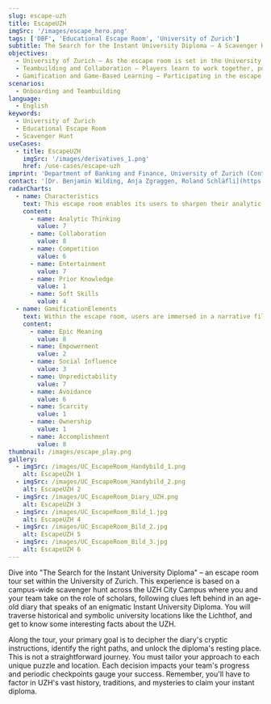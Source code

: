 ```yaml
---
slug: escape-uzh
title: EscapeUZH
imgSrc: '/images/escape_hero.png'
tags: ['DBF', 'Educational Escape Room', 'University of Zurich']
subtitle: The Search for the Instant University Diploma – A Scavenger Hunt to get to know the University of Zurich (UZH)
objectives:
  - University of Zurich – As the escape room is set in the University of Zurich, players can learn about the institution’s main campus, history, culture and its academic legacy in a playful setting.
  - Teambuilding and Collaboration – Players learn to work together, pool their skills and resources to solve problems.
  - Gamification and Game-Based Learning – Participating in the escape room experience can help players understand how games can be utilized as effective tools in an educational context.
scenarios:
  - Onboarding and Teambuilding
language:
  - English
keywords:
  - University of Zurich
  - Educational Escape Room
  - Scavenger Hunt
useCases:
  - title: EscapeUZH
    imgSrc: '/images/derivatives_1.png'
    href: /use-cases/escape-uzh
imprint: 'Department of Banking and Finance, University of Zurich (Content and EscapeUZH Platform). Universidad Politécnica de Madrid (Escapp Platform).'
contact: '[Dr. Benjamin Wilding, Anja Zgraggen, Roland Schläfli](https://www.gbl.uzh.ch/about)'
radarCharts:
  - name: Characteristics
    text: This escape room enables its users to sharpen their analytic thinking through a series of intriguing puzzles related to the UZH. While collaborating closely with team members, players also engage in friendly competition, pushing boundaries to enhance both prior knowledge and crucial soft skills. Above all, this engaging journey offers participants a unique blend of information about the UZH and entertainment, ensuring an unforgettable experience.
    content:
      - name: Analytic Thinking
        value: 7
      - name: Collaboration
        value: 8
      - name: Competition
        value: 6
      - name: Entertainment
        value: 7
      - name: Prior Knowledge
        value: 1
      - name: Soft Skills
        value: 4
  - name: GamificationElements
    text: Within the escape room, users are immersed in a narrative filled, tracing the lore of the University of Zurich and its elusive Instant University Diploma. The journey unfolds with twists and unpredictability, challenging participants at every turn and keeping the outcome uncertain. Every puzzle solved and challenge overcome culminates in a sense of accomplishment, driving teams forward in their quest for academic enlightenment.
    content:
      - name: Epic Meaning
        value: 8
      - name: Empowerment
        value: 2
      - name: Social Influence
        value: 3
      - name: Unpredictability
        value: 7
      - name: Avoidance
        value: 6
      - name: Scarcity
        value: 1
      - name: Ownership
        value: 1
      - name: Accomplishment
        value: 8
thumbnail: /images/escape_play.png
gallery:
  - imgSrc: /images/UC_EscapeRoom_Handybild_1.png
    alt: EscapeUZH 1
  - imgSrc: /images/UC_EscapeRoom_Handybild_2.png
    alt: EscapeUZH 2
  - imgSrc: /images/UC_EscapeRoom_Diary_UZH.png
    alt: EscapeUZH 3
  - imgSrc: /images/UC_EscapeRoom_Bild_1.jpg
    alt: EscapeUZH 4
  - imgSrc: /images/UC_EscapeRoom_Bild_2.jpg
    alt: EscapeUZH 5
  - imgSrc: /images/UC_EscapeRoom_Bild_3.jpg
    alt: EscapeUZH 6
---
```


Dive into "The Search for the Instant University Diploma" – an escape room tour set within the University of Zurich. This experience is based on a campus-wide scavenger hunt across the UZH City Campus where you and your team take on the role of scholars, following clues left behind in an age-old diary that speaks of an enigmatic Instant University Diploma. You will traverse historical and symbolic university locations like the Lichthof, and get to know some interesting facts about the UZH.

Along the tour, your primary goal is to decipher the diary's cryptic instructions, identify the right paths, and unlock the diploma's resting place. This is not a straightforward journey. You must tailor your approach to each unique puzzle and location. Each decision impacts your team's progress and periodic checkpoints gauge your success. Remember, you'll have to factor in UZH's vast history, traditions, and mysteries to claim your instant diploma.
